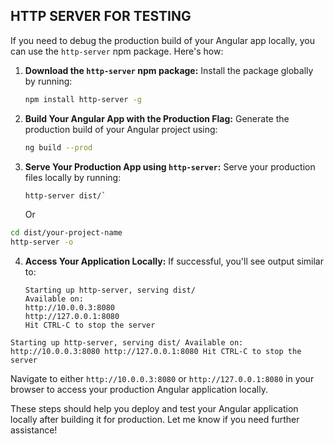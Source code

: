 ## HTTP SERVER FOR TESTING

If you need to debug the production build of your Angular app locally, you can use the `http-server` npm package. Here's how:

1. **Download the `http-server` npm package:** Install the package globally by running:
   
   ```bash
   npm install http-server -g
   ```

2. **Build Your Angular App with the Production Flag:** Generate the production build of your Angular project using:
   
   ```bash
   ng build --prod
   ```

3. **Serve Your Production App using `http-server`:** Serve your production files locally by running:
   
   ```bash
   http-server dist/`
   ```
   
   Or

```bash
cd dist/your-project-name
http-server -o
```

4. **Access Your Application Locally:** If successful, you'll see output similar to:
   
   ```console
   Starting up http-server, serving dist/
   Available on:
   http://10.0.0.3:8080
   http://127.0.0.1:8080
   Hit CTRL-C to stop the server
   ```

`Starting up http-server, serving dist/ Available on: http://10.0.0.3:8080 http://127.0.0.1:8080 Hit CTRL-C to stop the server`

Navigate to either `http://10.0.0.3:8080` or `http://127.0.0.1:8080` in your browser to access your production Angular application locally.

These steps should help you deploy and test your Angular application locally after building it for production. Let me know if you need further assistance!
